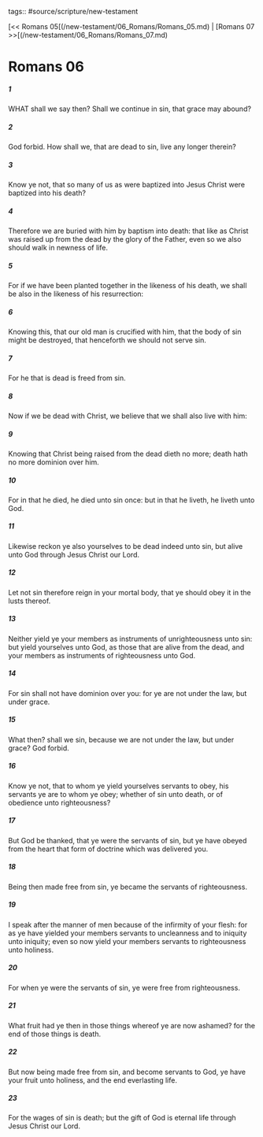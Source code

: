 tags:: #source/scripture/new-testament

[<< Romans 05[(/new-testament/06_Romans/Romans_05.md) | [Romans 07 >>[(/new-testament/06_Romans/Romans_07.md)

# Romans 06

##### 1

WHAT shall we say then? Shall we continue in sin, that grace may abound?

##### 2

God forbid. How shall we, that are dead to sin, live any longer therein?

##### 3

Know ye not, that so many of us as were baptized into Jesus Christ were baptized into his death?

##### 4

Therefore we are buried with him by baptism into death: that like as Christ was raised up from the dead by the glory of the Father, even so we also should walk in newness of life.

##### 5

For if we have been planted together in the likeness of his death, we shall be also in the likeness of his resurrection:

##### 6

Knowing this, that our old man is crucified with him, that the body of sin might be destroyed, that henceforth we should not serve sin.

##### 7

For he that is dead is freed from sin.

##### 8

Now if we be dead with Christ, we believe that we shall also live with him:

##### 9

Knowing that Christ being raised from the dead dieth no more; death hath no more dominion over him.

##### 10

For in that he died, he died unto sin once: but in that he liveth, he liveth unto God.

##### 11

Likewise reckon ye also yourselves to be dead indeed unto sin, but alive unto God through Jesus Christ our Lord.

##### 12

Let not sin therefore reign in your mortal body, that ye should obey it in the lusts thereof.

##### 13

Neither yield ye your members as instruments of unrighteousness unto sin: but yield yourselves unto God, as those that are alive from the dead, and your members as instruments of righteousness unto God.

##### 14

For sin shall not have dominion over you: for ye are not under the law, but under grace.

##### 15

What then? shall we sin, because we are not under the law, but under grace? God forbid.

##### 16

Know ye not, that to whom ye yield yourselves servants to obey, his servants ye are to whom ye obey; whether of sin unto death, or of obedience unto righteousness?

##### 17

But God be thanked, that ye were the servants of sin, but ye have obeyed from the heart that form of doctrine which was delivered you.

##### 18

Being then made free from sin, ye became the servants of righteousness.

##### 19

I speak after the manner of men because of the infirmity of your flesh: for as ye have yielded your members servants to uncleanness and to iniquity unto iniquity; even so now yield your members servants to righteousness unto holiness.

##### 20

For when ye were the servants of sin, ye were free from righteousness.

##### 21

What fruit had ye then in those things whereof ye are now ashamed? for the end of those things is death.

##### 22

But now being made free from sin, and become servants to God, ye have your fruit unto holiness, and the end everlasting life.

##### 23

For the wages of sin is death; but the gift of God is eternal life through Jesus Christ our Lord.
